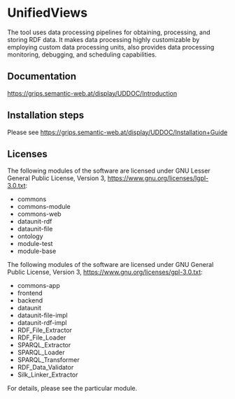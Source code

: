 UnifiedViews
============

The tool uses data processing pipelines for obtaining, processing, and storing
RDF data. It makes data processing highly customizable by employing custom data
processing units, also provides data processing monitoring, debugging, and
scheduling capabilities.


Documentation
-------------

https://grips.semantic-web.at/display/UDDOC/Introduction


Installation steps
------------------

Please see https://grips.semantic-web.at/display/UDDOC/Installation+Guide


Licenses
-------

The following modules of the software are licensed under GNU Lesser General Public License, Version 3, https://www.gnu.org/licenses/lgpl-3.0.txt:
 
  * commons
  * commons-module
  * commons-web
  * dataunit-rdf
  * dataunit-file
  * ontology
  * module-test
  * module-base


The following modules of the software are licensed under GNU General Public License, Version 3, https://www.gnu.org/licenses/gpl-3.0.txt:

  * commons-app
  * frontend
  * backend
  * dataunit
  * dataunit-file-impl
  * dataunit-rdf-impl
  * RDF_File_Extractor
  * RDF_File_Loader 
  * SPARQL_Extractor 
  * SPARQL_Loader 
  * SPARQL_Transformer
  * RDF_Data_Validator 
  * Silk_Linker_Extractor

For details, please see the particular module. 

 
